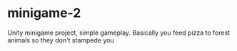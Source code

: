 # minigame-2
Unity minigame project, simple gameplay. Basically you feed pizza to forest animals so they don't stampede you
